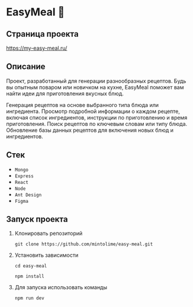 # EasyMeal 🥗


## Страница проекта
https://my-easy-meal.ru/
## Описание
Проект, разработанный для генерации разнообразных рецептов. Будь вы опытным поваром или новичком на кухне, EasyMeal поможет вам найти идеи для приготовления вкусных блюд.

Генерация рецептов на основе выбранного типа блюда или ингредиента.
Просмотр подробной информации о каждом рецепте, включая список ингредиентов, инструкции по приготовлению и время приготовления.
Поиск рецептов по ключевым словам или типу блюда.
Обновление базы данных рецептов для включения новых блюд и ингредиентов.

## Стек

- `Mongo`
- `Express`
- `React`
- `Node`
- `Ant Design`
- `Figma`

## Запуск проекта

1. Клонировать репозиторий

    `git clone https://github.com/mintolime/easy-meal.git`

2. Установить зависимости

    `cd easy-meal`

    `npm install`

3. Для запуска использовать команды

    `npm run dev`

